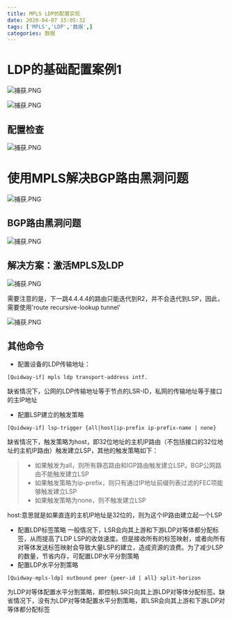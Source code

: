 ```yaml
---
title: MPLS LDP的配置实现
date: 2020-04-07 15:05:32
tags: ['MPLS','LDP','数据',]
categories: 数据
---
```


<meta name="referrer" content="no-referrer" />

# LDP的基础配置案例1

![捕获.PNG](http://ww1.sinaimg.cn/large/006eDJDNly1gdl7xclzuij30m90ae40z.jpg)

![捕获.PNG](http://ww1.sinaimg.cn/large/006eDJDNly1gdl7zyed8aj30p80c8gpd.jpg)

## 配置检查

![捕获.PNG](http://ww1.sinaimg.cn/large/006eDJDNly1gdl8j1a2atj30iq08imzj.jpg)

# 使用MPLS解决BGP路由黑洞问题

![捕获.PNG](http://ww1.sinaimg.cn/large/006eDJDNly1gdl99ojar1j30ow0d0grl.jpg)

## BGP路由黑洞问题

![捕获.PNG](http://ww1.sinaimg.cn/large/006eDJDNly1gdl9b8jv1aj30kx0biq5m.jpg)



## 解决方案：激活MPLS及LDP
![捕获.PNG](http://ww1.sinaimg.cn/large/006eDJDNly1gdl9imvs33j30p90cq44l.jpg)


需要注意的是，下一跳4.4.4.4的路由只能迭代到R2，并不会迭代到LSP，因此，需要使用'route recursive-lookup tunnel'

![捕获.PNG](http://ww1.sinaimg.cn/large/006eDJDNly1gdl9lnzxx5j30nv0cndkz.jpg)



## 其他命令

* 配置设备的LDP传输地址：
```
[Quidway-if] mpls ldp transport-address intf.

```
缺省情况下，公网的LDP传输地址等于节点的LSR-ID，私网的传输地址等于接口的主IP地址


* 配置LSP建立的触发策略
```
[Quidway-if] lsp-trigger {all|host|ip-prefix ip-prefix-name | none}
```
缺省情况下，触发策略为host，即32位地址的主机IP路由（不包括接口的32位地址的主机IP路由）触发建立LSP，其他的触发策略如下：
> * 如果触发为all，则所有静态路由和IGP路由触发建立LSP。BGP公网路由不能触发建立LSP
> * 如果触发策略为ip-prefix，则只有通过IP地址前缀列表过滤的FEC项能够触发建立LSP
> * 如果触发策略为none，则不触发建立LSP

host:意思就是如果直连的主机IP地址是32位的，则为这个IP路由建立起一个LSP


* 配置LDP标签策略
一般情况下，LSR会向其上游和下游LDP对等体都分配标签，从而提高了LDP LSP的收敛速度。但是接收所有的标签映射，或者向所有对等体发送标签映射会导致大量LSP的建立，造成资源的浪费。为了减少LSP的数量，节省内存，可配置LDP水平分割策略
* 配置LDP水平分割策略
```
[Quidway-mpls-ldp] outbound peer {peer-id | all} split-horizon
```

为LDP对等体配置水平分割策略，即控制LSR只向其上游LDP对等体分配标签。缺省情况下，没有为LDP对等体配置水平分割策略，即LSR会向其上游和下游LDP对等体都分配标签

